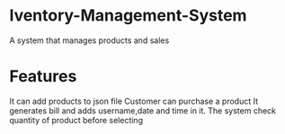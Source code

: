 # Iventory-Management-System
A system that manages products and sales
# Features
It can add products to json file
Customer can purchase a product
It generates bill and adds username,date and time in it.
The system check quantity of product before selecting
